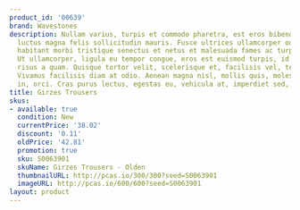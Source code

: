 ```yaml
---
product_id: '00639'
brand: Wavestones
description: Nullam varius, turpis et commodo pharetra, est eros bibendum elit, nec
  luctus magna felis sollicitudin mauris. Fusce ultrices ullamcorper odio. Pellentesque
  habitant morbi tristique senectus et netus et malesuada fames ac turpis egestas.
  Ut ullamcorper, ligula eu tempor congue, eros est euismod turpis, id tincidunt sapien
  risus a quam. Quisque tortor velit, scelerisque et, facilisis vel, tempor sed, urna.
  Vivamus facilisis diam at odio. Aenean magna nisl, mollis quis, molestie eu, feugiat
  in, orci. Cras purus lectus, egestas eu, vehicula at, imperdiet sed, nibh.
title: Girzes Trousers
skus:
- available: true
  condition: New
  currentPrice: '38.02'
  discount: '0.11'
  oldPrice: '42.81'
  promotion: true
  sku: S0063901
  skuName: Girzes Trousers - Olden
  thumbnailURL: http://pcas.io/300/300?seed=S0063901
  imageURL: http://pcas.io/600/600?seed=S0063901
layout: product
---
```

